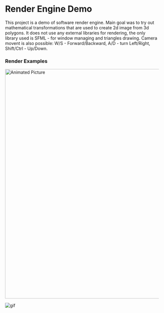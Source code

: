 # Render Engine Demo
This project is a demo of software render engine. Main goal was to try out mathematical transformations that are used to create 2d image from 3d polygons. It does not use any external libraries for rendering, the only library used is SFML - for window managing and triangles drawing. Camera movent is also possible: W/S - Forward/Backward, A/D - turn Left/Right, Shift/Ctrl - Up/Down. 
### Render Examples
<img width="752" alt="Animated Picture" src="https://user-images.githubusercontent.com/57939291/117542551-c4608000-b021-11eb-943e-4b6ebf9f7d86.png">

![gif](https://user-images.githubusercontent.com/57939291/117542544-c0ccf900-b021-11eb-871c-d728b9287351.gif)
